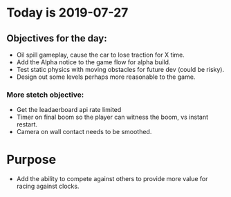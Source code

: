 # Today is 2019-07-27

## Objectives for the day:

- Oil spill gameplay, cause the car to lose traction for X time.
- Add the Alpha notice to the game flow for alpha build.
- Test static physics with moving obstacles for future dev (could be risky).
- Design out some levels perhaps more reasonable to the game.

### More stetch objective:

- Get the leadaerboard api rate limited
- Timer on final boom so the player can witness the boom, vs instant restart.
- Camera on wall contact needs to be smoothed.

# Purpose

- Add the ability to compete against others to provide more value for racing against clocks.
